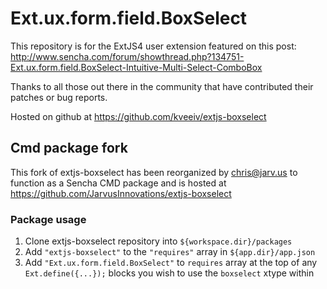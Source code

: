 # Ext.ux.form.field.BoxSelect

This repository is for the ExtJS4 user extension featured on this post:
http://www.sencha.com/forum/showthread.php?134751-Ext.ux.form.field.BoxSelect-Intuitive-Multi-Select-ComboBox

Thanks to all those out there in the community that have contributed their patches or bug reports.

Hosted on github at https://github.com/kveeiv/extjs-boxselect


## Cmd package fork
This fork of extjs-boxselect has been reorganized by chris@jarv.us to function as a Sencha CMD package and is hosted at https://github.com/JarvusInnovations/extjs-boxselect

### Package usage
1.  Clone extjs-boxselect repository into `${workspace.dir}/packages`
2.  Add `"extjs-boxselect"` to the `"requires"` array in `${app.dir}/app.json`
3.  Add `"Ext.ux.form.field.BoxSelect"` to `requires` array at the top of any `Ext.define({...});` blocks you wish to use the `boxselect` xtype within